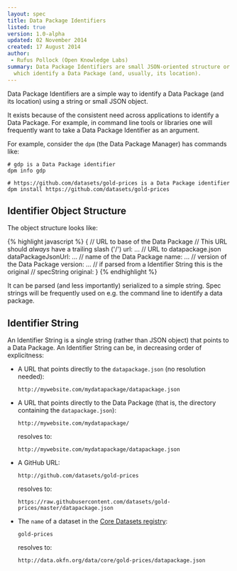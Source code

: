 ```yaml
---
layout: spec
title: Data Package Identifiers
listed: true
version: 1.0-alpha
updated: 02 November 2014
created: 17 August 2014
author:
 - Rufus Pollock (Open Knowledge Labs)
summary: Data Package Identifiers are small JSON-oriented structure or strings
  which identify a Data Package (and, usually, its location).
---
```


Data Package Identifiers are a simple way to identify a Data Package (and its
location) using a string or small JSON object.

It exists because of the consistent need across applications to identify a Data
Package. For example, in command line tools or libraries one will frequently
want to take a Data Package Identifier as an argument.

For example, consider the `dpm` (the Data Package Manager) has commands like:

    # gdp is a Data Package identifier
    dpm info gdp
    
    # https://github.com/datasets/gold-prices is a Data Package identifier
    dpm install https://github.com/datasets/gold-prices

## Identifier Object Structure

The object structure looks like:

{% highlight javascript %}
{
  // URL to base of the Data Package
  // This URL should *always* have a trailing slash ('/')
  url: ...
  // URL to datapackage.json
  dataPackageJsonUrl: ...
  // name of the Data Package
  name: ...
  // version of the Data Package
  version: ...
  // if parsed from a Identifier String this is the original 
  // specString
  original: 
}
{% endhighlight %}

It can be parsed (and less importantly) serialized to a simple string. Spec
strings will be frequently used on e.g. the command line to identify a data
package.

## Identifier String

An Identifier String is a single string (rather than JSON object) that points to a Data Package.  An Identifier String can be, in decreasing order of explicitness:

* A URL that points directly to the `datapackage.json` (no resolution needed):

      http://mywebsite.com/mydatapackage/datapackage.json
  
* A URL that points directly to the Data Package (that is, the directory containing the `datapackage.json`):

      http://mywebsite.com/mydatapackage/
  
  resolves to: 
  
      http://mywebsite.com/mydatapackage/datapackage.json
       
* A GitHub URL:

      http://github.com/datasets/gold-prices

  resolves to: 
  
      https://raw.githubusercontent.com/datasets/gold-prices/master/datapackage.json

* The `name` of a dataset in the [Core Datasets registry](http://data.okfn.org/data):

      gold-prices
  
  resolves to: 
  
      http://data.okfn.org/data/core/gold-prices/datapackage.json

